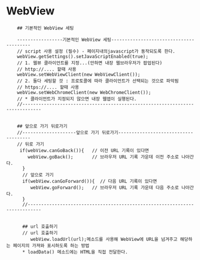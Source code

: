 # WebView

        ## 기본적인 WebView 세팅
        
        -----------------기본적인 WebView 세팅----------------------------------------
        // script 사용 설정 (필수) - 페이지내의javascript가 동작되도록 한다.
        webView.getSettings().setJavaScriptEnabled(true);
        // 1. 웹뷰 클라이언트를 지정...(안하면 내장 웹브라우저가 팝업된다)
        // http://.... 할때 사용
        webView.setWebViewClient(new WebViewClient());
        // 2. 둘다 세팅할 것 : 프로토콜에 따라 클라이언트가 선택되는 것으로 파악됨
        // https://.... 할때 사용
        webView.setWebChromeClient(new WebChromeClient());
        // * 클라이언트가 지정되지 않으면 내장 웹앱이 실행된다.
        //-----------------------------------------------------------------------------
        
        
        ## 앞으로 가기 뒤로가기
        //--------------------앞으로 가기 뒤로가기-------------------------------------
        // 뒤로 가기
         if(webView.canGoBack()){   // 이전 URL 기록이 있다면 
            webView.goBack();       // 브라우저 URL 기록 가운데 이전 주소로 나아간다.
          }
          // 앞으로 가기
          if(webView.canGoForward()){  // 다음 URL 기록이 있다면 
             webView.goForward();   // 브라우저 URL 기록 가운데 다음 주소로 나아간다.
          }
          //---------------------------------------------------------------------------
          
          
          ## url 호출하기
          // url 호출하기
             webView.loadUrl(url);메소드를 사용해 WebView에 URL을 넘겨주고 해당하는 페이지의 가져와 표시하도록 하는 방법
          * loadData() 메소드에는 HTML을 직접 전달한다.
